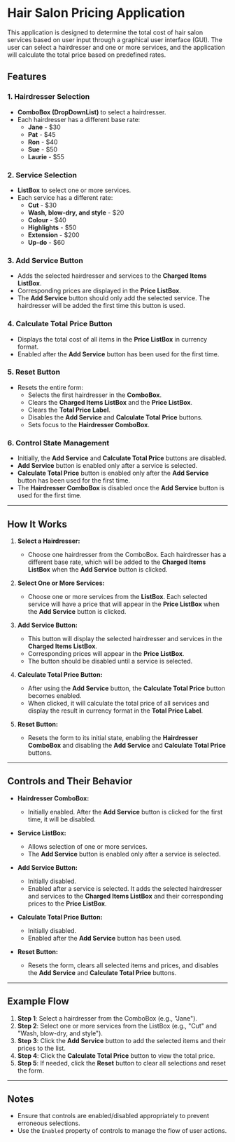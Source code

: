 # Hair Salon Pricing Application

This application is designed to determine the total cost of hair salon services based on user input through a graphical user interface (GUI). The user can select a hairdresser and one or more services, and the application will calculate the total price based on predefined rates.

## Features

### 1. **Hairdresser Selection**
   - **ComboBox (DropDownList)** to select a hairdresser.
   - Each hairdresser has a different base rate:
     - **Jane** - $30
     - **Pat** - $45
     - **Ron** - $40
     - **Sue** - $50
     - **Laurie** - $55

### 2. **Service Selection**
   - **ListBox** to select one or more services.
   - Each service has a different rate:
     - **Cut** - $30
     - **Wash, blow-dry, and style** - $20
     - **Colour** - $40
     - **Highlights** - $50
     - **Extension** - $200
     - **Up-do** - $60

### 3. **Add Service Button**
   - Adds the selected hairdresser and services to the **Charged Items ListBox**.
   - Corresponding prices are displayed in the **Price ListBox**.
   - The **Add Service** button should only add the selected service. The hairdresser will be added the first time this button is used.

### 4. **Calculate Total Price Button**
   - Displays the total cost of all items in the **Price ListBox** in currency format.
   - Enabled after the **Add Service** button has been used for the first time.

### 5. **Reset Button**
   - Resets the entire form:
     - Selects the first hairdresser in the **ComboBox**.
     - Clears the **Charged Items ListBox** and the **Price ListBox**.
     - Clears the **Total Price Label**.
     - Disables the **Add Service** and **Calculate Total Price** buttons.
     - Sets focus to the **Hairdresser ComboBox**.

### 6. **Control State Management**
   - Initially, the **Add Service** and **Calculate Total Price** buttons are disabled.
   - **Add Service** button is enabled only after a service is selected.
   - **Calculate Total Price** button is enabled only after the **Add Service** button has been used for the first time.
   - The **Hairdresser ComboBox** is disabled once the **Add Service** button is used for the first time.

---

## How It Works

1. **Select a Hairdresser:**
   - Choose one hairdresser from the ComboBox. Each hairdresser has a different base rate, which will be added to the **Charged Items ListBox** when the **Add Service** button is clicked.

2. **Select One or More Services:**
   - Choose one or more services from the **ListBox**. Each selected service will have a price that will appear in the **Price ListBox** when the **Add Service** button is clicked.

3. **Add Service Button:**
   - This button will display the selected hairdresser and services in the **Charged Items ListBox**.
   - Corresponding prices will appear in the **Price ListBox**.
   - The button should be disabled until a service is selected.

4. **Calculate Total Price Button:**
   - After using the **Add Service** button, the **Calculate Total Price** button becomes enabled.
   - When clicked, it will calculate the total price of all services and display the result in currency format in the **Total Price Label**.

5. **Reset Button:**
   - Resets the form to its initial state, enabling the **Hairdresser ComboBox** and disabling the **Add Service** and **Calculate Total Price** buttons.

---

## Controls and Their Behavior

- **Hairdresser ComboBox:**
   - Initially enabled. After the **Add Service** button is clicked for the first time, it will be disabled.

- **Service ListBox:**
   - Allows selection of one or more services.
   - The **Add Service** button is enabled only after a service is selected.

- **Add Service Button:**
   - Initially disabled.
   - Enabled after a service is selected. It adds the selected hairdresser and services to the **Charged Items ListBox** and their corresponding prices to the **Price ListBox**.

- **Calculate Total Price Button:**
   - Initially disabled.
   - Enabled after the **Add Service** button has been used.

- **Reset Button:**
   - Resets the form, clears all selected items and prices, and disables the **Add Service** and **Calculate Total Price** buttons.

---

## Example Flow

1. **Step 1**: Select a hairdresser from the ComboBox (e.g., "Jane").
2. **Step 2**: Select one or more services from the ListBox (e.g., "Cut" and "Wash, blow-dry, and style").
3. **Step 3**: Click the **Add Service** button to add the selected items and their prices to the list.
4. **Step 4**: Click the **Calculate Total Price** button to view the total price.
5. **Step 5**: If needed, click the **Reset** button to clear all selections and reset the form.

---

## Notes

- Ensure that controls are enabled/disabled appropriately to prevent erroneous selections.
- Use the `Enabled` property of controls to manage the flow of user actions.
